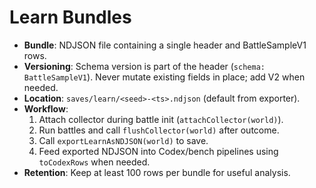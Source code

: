 # Learn Bundles

* **Bundle**: NDJSON file containing a single header and BattleSampleV1 rows.
* **Versioning**: Schema version is part of the header (`schema: BattleSampleV1`). Never mutate existing fields in place; add V2 when needed.
* **Location**: `saves/learn/<seed>-<ts>.ndjson` (default from exporter).
* **Workflow**:
  1. Attach collector during battle init (`attachCollector(world)`).
  2. Run battles and call `flushCollector(world)` after outcome.
  3. Call `exportLearnAsNDJSON(world)` to save.
  4. Feed exported NDJSON into Codex/bench pipelines using `toCodexRows` when needed.
* **Retention**: Keep at least 100 rows per bundle for useful analysis.
